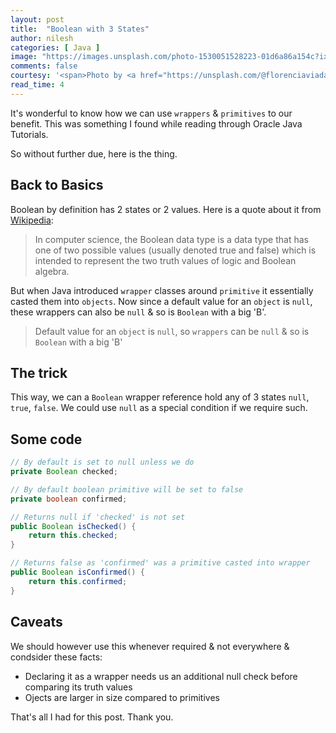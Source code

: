 ```yaml
---
layout: post
title:  "Boolean with 3 States"
author: nilesh
categories: [ Java ]
image: "https://images.unsplash.com/photo-1530051528223-01d6a86a154c?ixlib=rb-1.2.1&ixid=eyJhcHBfaWQiOjEyMDd9&auto=format&fit=crop&w=960&h=500&q=80"
comments: false
courtesy: '<span>Photo by <a href="https://unsplash.com/@florenciaviadana?utm_source=unsplash&amp;utm_medium=referral&amp;utm_content=creditCopyText">Florencia Viadana</a> on <a href="https://unsplash.com/?utm_source=unsplash&amp;utm_medium=referral&amp;utm_content=creditCopyText">Unsplash</a></span>'
read_time: 4
---
```


It's wonderful to know how we can use `wrappers` & `primitives` to our benefit. This was something I found while reading through Oracle Java Tutorials.

So without further due, here is the thing.

## Back to Basics
Boolean by definition has 2 states or 2 values. Here is a quote about it from [Wikipedia](https://en.wikipedia.org/wiki/Boolean_data_type):
> In computer science, the Boolean data type is a data type that has one of two possible values (usually denoted true and false) which is intended to represent the two truth values of logic and Boolean algebra.

But when Java introduced `wrapper` classes around `primitive` it essentially casted them into `objects`. Now since a default value for an `object` is `null`, these wrappers can also be `null` & so is `Boolean` with a big 'B'.
> Default value for an `object` is `null`, so `wrappers` can be `null` & so is `Boolean` with a big 'B'

## The trick
This way, we can a `Boolean` wrapper reference hold any of 3 states `null`, `true`, `false`. We could use `null` as a special condition if we require such.

## Some code
```java
// By default is set to null unless we do
private Boolean checked;

// By default boolean primitive will be set to false
private boolean confirmed;

// Returns null if 'checked' is not set
public Boolean isChecked() {
    return this.checked;
}

// Returns false as 'confirmed' was a primitive casted into wrapper
public Boolean isConfirmed() {
    return this.confirmed;
}
```

## Caveats
We should however use this whenever required & not everywhere & condsider these facts:
- Declaring it as a wrapper needs us an additional null check before comparing its truth values
- Ojects are larger in size compared to primitives

That's all I had for this post. Thank you.